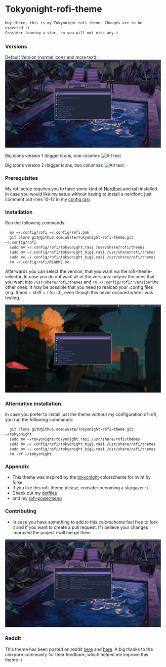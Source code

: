 # Tokyonight-rofi-theme

```
Hey there, this is my Tokyonight rofi theme. Changes are to be expected :)
Consider leaving a star, so you will not miss any ⭐
```
### Versions

Default Version (normal icons and more text):
![Alt text](https://github.com/w8ste/screenshots/blob/main/rofi_full_2.png)

Big icons version 1 (bigger icons, one column):
![Alt text](https://github.com/w8ste/screenshots/blob/main/rofi_big_icons_sinsingle.png)

Big icons version 2 (bigger icons, two columns):
![Alt text](https://github.com/w8ste/screenshots/blob/main/rofi_big_icons.png)

### Prerequisites

My rofi setup requires you to have some kind of [Nerdfont](https://www.nerdfonts.com/) and [rofi](https://github.com/davatorium/rofi) installed. In case 
you would like my setup without having to install a nerdfont, just comment out lines 10-12 in my [config.rasi](https://github.com/w8ste/Tokyonight-rofi-theme/blob/main/config.rasi). 

### Installation

Run the following commands:

```
  mv ~/.config/rofi ~/.config/rofi.bak
  git clone git@github.com:w8ste/Tokyonight-rofi-theme.git ~/.config/rofi
  sudo mv ~/.config/rofi/tokyonight.rasi /usr/share/rofi/themes
  sudo mv ~/.config/rofi/tokyonight_big1.rasi /usr/share/rofi/themes
  sudo mv ~/.config/rofi/tokyonight_big2.rasi /usr/share/rofi/themes
  rm ~/.config/rofi/README.md
```

Afterwards you can select the version, that you want via the rofi-theme-selector. In case you do not want all
of the versions: only `mv` the ones that you want into `/usr/share/rofi/themes` and `rm ~/.config/rofi/"version"`the other ones.
It may be possible that you need to reaload your .config files (e.g. $mod + shift + r for i3), even though
this never occured when i was testing.

![Alt text](https://github.com/w8ste/screenshots/blob/main/rofi_full.png)

### Alternative installation
In case you prefer to install just the theme without my configuration of rofi, you run the following commands:
```
  git clone git@github.com:w8ste/Tokyonight-rofi-theme.git ~/tokyonight
  sudo mv ~/tokyonight/tokyonight.rasi /usr/share/rofi/themes
  sudo mv ~/.config/rofi/tokyonight_big1.rasi /usr/share/rofi/themes
  sudo mv ~/.config/rofi/tokyonight_big2.rasi /usr/share/rofi/themes
  rm -rf ~/tokyonight
```

### Appendix
- This theme was inspired by the [tokyonight](https://github.com/folke/tokyonight.nvim) colorscheme for nvim by folke.
- If you like this rofi-theme please, consider becoming a stargazer :)
- Check out my [dotfiles](https://github.com/w8ste/dotfiles)
- and my [rofi-powermenu](https://github.com/w8ste/Rofi-Powermenu/tree/main)

### Contributing
- In case you have something to add to this colorscheme feel free to fork it and if you want to create a pull request. If i believe your changes improved
  the project i will merge them

![Alt text](https://github.com/w8ste/screenshots/blob/main/window_rofi.png)

### Reddit
This theme has been posted on reddit [here](https://www.reddit.com/r/unixporn/comments/15ybsjc/rofi_created_my_own_first_rofitheme_how_did_i_do/) and 
[here](https://www.reddit.com/r/unixporn/comments/15z3ob3/rofi_since_you_all_gave_my_feedback_how_do_you/). A big thanks to the unixporn community for their feedback, which 
helped me improve this theme :)
